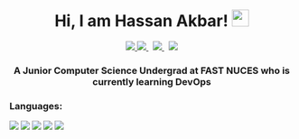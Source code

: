 <!---
- 👋 Hi, I’m @aiasxr
- 👀 I’m interested in ...
- 🌱 I’m currently learning ...
- 💞️ I’m looking to collaborate on ...
- 📫 How to reach me ...


aiasxr/aiasxr is a ✨ special ✨ repository because its `README.md` (this file) appears on your GitHub profile.
You can click the Preview link to take a look at your changes.
--->


<h1 align=center> Hi, I am Hassan Akbar! <img src="https://raw.githubusercontent.com/aemmadi/aemmadi/master/wave.gif" width="30px"> </h1>

<p align="center">
  <a href="https://www.linkedin.com/in/mhassanakbar/">
    <img src="https://img.shields.io/badge/M. Hassan Akbar-%230077B5.svg?&style=for-the-badge&logo=linkedin&logoColor=white" >
  </a>
  <a href="https://twitter.com/aiasrx">
    <img src="https://img.shields.io/badge/aiasrx-1DA1F2?style=for-the-badge&logo=twitter&logoColor=white"/>
  </a><span>&nbsp;</span>
  <a href="mailto:mhassanakbaar@gmail.com">
    <img src="https://img.shields.io/badge/mhassanakbaar@gmail.com-%23D14836.svg?&style=for-the-badge&logo=gmail&logoColor=white" >
  </a><span>&nbsp;</span>
  <a  href="https://medium.com/@mhassanakbaar">
    <img src="https://img.shields.io/badge/@mhassanakbaar-%2312100E.svg?&style=for-the-badge&logo=medium&logoColor=white">
  </a>
</p>

<h3 align="center">A Junior Computer Science Undergrad at FAST NUCES who is currently learning DevOps</h3>


<h3>Languages:</h3>
<p>
  <img src="https://img.shields.io/badge/Python-FFD43B?style=for-the-badge&logo=python&logoColor=blue">
  <img src="https://img.shields.io/badge/JavaScript-323330?style=for-the-badge&logo=javascript&logoColor=F7DF1E">
  <img src="https://img.shields.io/badge/TypeScript-007ACC?style=for-the-badge&logo=typescript&logoColor=white">
  <img src="https://img.shields.io/badge/C%2B%2B-00599C?style=for-the-badge&logo=c%2B%2B&logoColor=white">
  <img src="https://img.shields.io/badge/java-%23ED8B00.svg?style=for-the-badge&logo=java&logoColor=white">
  <img src="">
  <img src="">
  <img src="">
    
</p>
  

